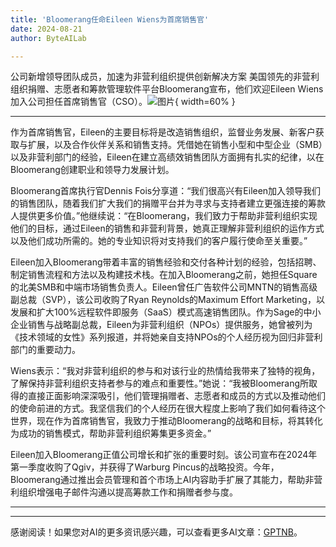 ```yaml
---
title: 'Bloomerang任命Eileen Wiens为首席销售官'
date: 2024-08-21
author: ByteAILab

---
```


公司新增领导团队成员，加速为非营利组织提供创新解决方案
美国领先的非营利组织捐赠、志愿者和筹款管理软件平台Bloomerang宣布，他们欢迎Eileen Wiens加入公司担任首席销售官（CSO）。![图片](https://ai-techpark.com/wp-content/uploads/2024/08/Bloomerang-960x540.jpg){ width=60% }

---
作为首席销售官，Eileen的主要目标将是改造销售组织，监督业务发展、新客户获取与扩展，以及合作伙伴关系和销售支持。凭借她在销售小型和中型企业（SMB）以及非营利部门的经验，Eileen在建立高绩效销售团队方面拥有扎实的纪律，以在Bloomerang创建职业和领导力发展计划。

Bloomerang首席执行官Dennis Fois分享道：“我们很高兴有Eileen加入领导我们的销售团队，随着我们扩大我们的捐赠平台并为寻求与支持者建立更强连接的筹款人提供更多价值。”他继续说：“在Bloomerang，我们致力于帮助非营利组织实现他们的目标，通过Eileen的销售和非营利背景，她真正理解非营利组织的运作方式以及他们成功所需的。她的专业知识将对支持我们的客户履行使命至关重要。”

Eileen加入Bloomerang带着丰富的销售经验和交付各种计划的经验，包括招聘、制定销售流程和方法以及构建技术栈。在加入Bloomerang之前，她担任Square的北美SMB和中端市场销售负责人。Eileen曾任广告软件公司MNTN的销售高级副总裁（SVP），该公司收购了Ryan Reynolds的Maximum Effort Marketing，以发展和扩大100%远程软件即服务（SaaS）模式高速销售团队。作为Sage的中小企业销售与战略副总裁，Eileen为非营利组织（NPOs）提供服务，她曾被列为《技术领域的女性》系列报道，并将她亲自支持NPOs的个人经历视为回归非营利部门的重要动力。

Wiens表示：“我对非营利组织的参与和对该行业的热情给我带来了独特的视角，了解保持非营利组织支持者参与的难点和重要性。”她说：“我被Bloomerang所取得的直接正面影响深深吸引，他们管理捐赠者、志愿者和成员的方式以及推动他们的使命前进的方式。我坚信我们的个人经历在很大程度上影响了我们如何看待这个世界，现在作为首席销售官，我致力于推动Bloomerang的战略和目标，将其转化为成功的销售模式，帮助非营利组织筹集更多资金。”

Eileen加入Bloomerang正值公司增长和扩张的重要时刻。该公司宣布在2024年第一季度收购了Qgiv，并获得了Warburg Pincus的战略投资。今年，Bloomerang通过推出会员管理和首个市场上AI内容助手扩展了其能力，帮助非营利组织增强电子邮件沟通以提高筹款工作和捐赠者参与度。

---
---
感谢阅读！如果您对AI的更多资讯感兴趣，可以查看更多AI文章：[GPTNB](https://gptnb.com)。